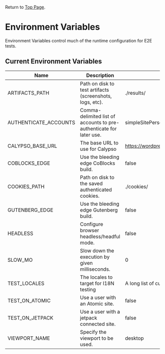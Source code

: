 Return to [Top Page](../README.md).

# Environment Variables

Environment Variables control much of the runtime configuration for E2E tests.

## Current Environment Variables

| Name                  | Description                                                         | Default                                              |
| --------------------- | ------------------------------------------------------------------- | ---------------------------------------------------- |
| ARTIFACTS_PATH        | Path on disk to test artifacts (screenshots, logs, etc).            | ./results/                                           |
| AUTHENTICATE_ACCOUNTS | Comma-delimited list of accounts to pre-authenticate for later use. | simpleSitePersonalPlanUser,atomicUser,defaultUser    |
| CALYPSO_BASE_URL      | The base URL to use for Calypso                                     | <https://wordpress.com>                              |
| COBLOCKS_EDGE         | Use the bleeding edge CoBlocks build.                               | false                                                |
| COOKIES_PATH          | Path on disk to the saved authenticated cookies.                    | ./cookies/                                           |
| GUTENBERG_EDGE        | Use the bleeding edge Gutenberg build.                              | false                                                |
| HEADLESS              | Configure browser headless/headful mode.                            | false                                                |
| SLOW_MO               | Slow down the execution by given milliseconds.                      | 0                                                    |
| TEST_LOCALES          | The locales to target for I18N testing                              | A long list of currently supported locales.          |
| TEST_ON_ATOMIC        | Use a user with an Atomic site.                                     | false                                                |
| TEST_ON_JETPACK       | Use a user with a jetpack connected site.                           | false                                                |
| VIEWPORT_NAME         | Specify the viewport to be used.                                    | desktop                                              |

<!-- When adding new rows, run the following command to sort the resulting sub-table in alphabetical order:

cd test/e2e/docs
head -n 38 environment_variables.md | tail +33 | sort --field-separator=\| --key=1

Adjust the value of `head -n <x>` to be the last row of the table to be sorted.
Adjust the value of `tail +x` to be the first row of the table to be sorted.

eg. head -n 28 environment_variables.md | tail +27 | sort --field-separator=\| --key=1

-> sorts from row 27 to 28.
 -->
